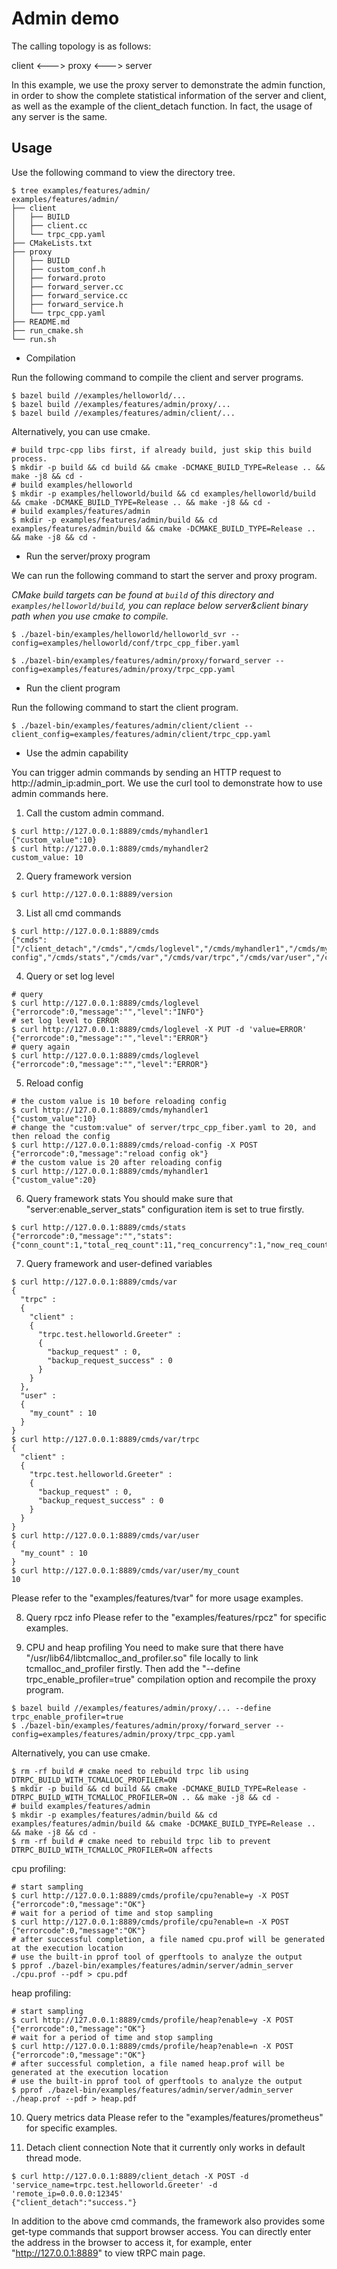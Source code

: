 # Admin demo

The calling topology is as follows:

client <---> proxy <---> server

In this example, we use the proxy server to demonstrate the admin function, in order to show the complete statistical information of the server and client, as well as the example of the client_detach function. In fact, the usage of any server is the same.

## Usage

Use the following command to view the directory tree.
```shell
$ tree examples/features/admin/
examples/features/admin/
├── client
│   ├── BUILD
│   ├── client.cc
│   └── trpc_cpp.yaml
├── CMakeLists.txt
├── proxy
│   ├── BUILD
│   ├── custom_conf.h
│   ├── forward.proto
│   ├── forward_server.cc
│   ├── forward_service.cc
│   ├── forward_service.h
│   └── trpc_cpp.yaml
├── README.md
├── run_cmake.sh
└── run.sh
```

* Compilation

Run the following command to compile the client and server programs.

```shell
$ bazel build //examples/helloworld/...
$ bazel build //examples/features/admin/proxy/...
$ bazel build //examples/features/admin/client/...
```

Alternatively, you can use cmake.
```shell
# build trpc-cpp libs first, if already build, just skip this build process.
$ mkdir -p build && cd build && cmake -DCMAKE_BUILD_TYPE=Release .. && make -j8 && cd -
# build examples/helloworld
$ mkdir -p examples/helloworld/build && cd examples/helloworld/build && cmake -DCMAKE_BUILD_TYPE=Release .. && make -j8 && cd -
# build examples/features/admin
$ mkdir -p examples/features/admin/build && cd examples/features/admin/build && cmake -DCMAKE_BUILD_TYPE=Release .. && make -j8 && cd -
```

* Run the server/proxy program

We can run the following command to start the server and proxy program.

*CMake build targets can be found at `build` of this directory and `examples/helloworld/build`, you can replace below server&client binary path when you use cmake to compile.*

```shell
$ ./bazel-bin/examples/helloworld/helloworld_svr --config=examples/helloworld/conf/trpc_cpp_fiber.yaml
```

```shell
$ ./bazel-bin/examples/features/admin/proxy/forward_server --config=examples/features/admin/proxy/trpc_cpp.yaml
```

* Run the client program

Run the following command to start the client program.

```shell
$ ./bazel-bin/examples/features/admin/client/client --client_config=examples/features/admin/client/trpc_cpp.yaml
```

* Use the admin capability

You can trigger admin commands by sending an HTTP request to http://admin_ip:admin_port. We use the curl tool to demonstrate how to use admin commands here.

1. Call the custom admin command.

```shell
$ curl http://127.0.0.1:8889/cmds/myhandler1
{"custom_value":10}
$ curl http://127.0.0.1:8889/cmds/myhandler2
custom_value: 10
```

2. Query framework version
```shell
$ curl http://127.0.0.1:8889/version
```

3. List all cmd commands
```shell
$ curl http://127.0.0.1:8889/cmds
{"cmds":["/client_detach","/cmds","/cmds/loglevel","/cmds/myhandler1","/cmds/myhandler2","/cmds/profile/cpu","/cmds/profile/heap","/cmds/reload-config","/cmds/stats","/cmds/var","/cmds/var/trpc","/cmds/var/user","/cmds/watch","/version"]}
```

4. Query or set log level
```shell
# query
$ curl http://127.0.0.1:8889/cmds/loglevel
{"errorcode":0,"message":"","level":"INFO"}
# set log level to ERROR
$ curl http://127.0.0.1:8889/cmds/loglevel -X PUT -d 'value=ERROR'
{"errorcode":0,"message":"","level":"ERROR"}
# query again
$ curl http://127.0.0.1:8889/cmds/loglevel
{"errorcode":0,"message":"","level":"ERROR"}
```

5. Reload config
```shell
# the custom value is 10 before reloading config
$ curl http://127.0.0.1:8889/cmds/myhandler1
{"custom_value":10}
# change the "custom:value" of server/trpc_cpp_fiber.yaml to 20, and then reload the config
$ curl http://127.0.0.1:8889/cmds/reload-config -X POST
{"errorcode":0,"message":"reload config ok"}
# the custom value is 20 after reloading config
$ curl http://127.0.0.1:8889/cmds/myhandler1
{"custom_value":20}
```

6. Query framework stats
You should make sure that "server:enable_server_stats" configuration item is set to true firstly.
```shell
$ curl http://127.0.0.1:8889/cmds/stats
{"errorcode":0,"message":"","stats":{"conn_count":1,"total_req_count":11,"req_concurrency":1,"now_req_count":3,"last_req_count":4,"total_failed_req_count":0,"now_failed_req_count":0,"last_failed_req_count":0,"total_avg_delay":0.18181818181818183,"now_avg_delay":0.3333333333333333,"last_avg_delay":0.25,"max_delay":1,"last_max_delay":1}}
```

7. Query framework and user-defined variables
```shell
$ curl http://127.0.0.1:8889/cmds/var
{
  "trpc" : 
  {
    "client" : 
    {
      "trpc.test.helloworld.Greeter" : 
      {
        "backup_request" : 0,
        "backup_request_success" : 0
      }
    }
  },
  "user" : 
  {
    "my_count" : 10
  }
}
$ curl http://127.0.0.1:8889/cmds/var/trpc
{
  "client" : 
  {
    "trpc.test.helloworld.Greeter" : 
    {
      "backup_request" : 0,
      "backup_request_success" : 0
    }
  }
}
$ curl http://127.0.0.1:8889/cmds/var/user
{
  "my_count" : 10
}
$ curl http://127.0.0.1:8889/cmds/var/user/my_count
10
```
Please refer to the "examples/features/tvar" for more usage examples.

8. Query rpcz info
Please refer to the "examples/features/rpcz" for specific examples.

9. CPU and heap profiling
You need to make sure that there have "/usr/lib64/libtcmalloc_and_profiler.so" file locally to link tcmalloc_and_profiler firstly. Then add the "--define trpc_enable_profiler=true" compilation option and recompile the proxy program.
```shell
$ bazel build //examples/features/admin/proxy/... --define trpc_enable_profiler=true
$ ./bazel-bin/examples/features/admin/proxy/forward_server --config=examples/features/admin/proxy/trpc_cpp.yaml
```

Alternatively, you can use cmake.
```shell
$ rm -rf build # cmake need to rebuild trpc lib using DTRPC_BUILD_WITH_TCMALLOC_PROFILER=ON
$ mkdir -p build && cd build && cmake -DCMAKE_BUILD_TYPE=Release -DTRPC_BUILD_WITH_TCMALLOC_PROFILER=ON .. && make -j8 && cd -
# build examples/features/admin
$ mkdir -p examples/features/admin/build && cd examples/features/admin/build && cmake -DCMAKE_BUILD_TYPE=Release .. && make -j8 && cd -
$ rm -rf build # cmake need to rebuild trpc lib to prevent DTRPC_BUILD_WITH_TCMALLOC_PROFILER=ON affects
```

cpu profiling:
```shell
# start sampling
$ curl http://127.0.0.1:8889/cmds/profile/cpu?enable=y -X POST
{"errorcode":0,"message":"OK"}
# wait for a period of time and stop sampling
$ curl http://127.0.0.1:8889/cmds/profile/cpu?enable=n -X POST
{"errorcode":0,"message":"OK"}
# after successful completion, a file named cpu.prof will be generated at the execution location
# use the built-in pprof tool of gperftools to analyze the output
$ pprof ./bazel-bin/examples/features/admin/server/admin_server ./cpu.prof --pdf > cpu.pdf
```

heap profiling:
```shell
# start sampling
$ curl http://127.0.0.1:8889/cmds/profile/heap?enable=y -X POST
{"errorcode":0,"message":"OK"}
# wait for a period of time and stop sampling
$ curl http://127.0.0.1:8889/cmds/profile/heap?enable=n -X POST
{"errorcode":0,"message":"OK"}
# after successful completion, a file named heap.prof will be generated at the execution location
# use the built-in pprof tool of gperftools to analyze the output
$ pprof ./bazel-bin/examples/features/admin/server/admin_server ./heap.prof --pdf > heap.pdf
```

10. Query metrics data
Please refer to the "examples/features/prometheus" for specific examples.

11. Detach client connection
Note that it currently only works in default thread mode.
```shell
$ curl http://127.0.0.1:8889/client_detach -X POST -d 'service_name=trpc.test.helloworld.Greeter' -d 'remote_ip=0.0.0.0:12345'
{"client_detach":"success."}
```

In addition to the above cmd commands, the framework also provides some get-type commands that support browser access. You can directly enter the address in the browser to access it, for example, enter "http://127.0.0.1:8889" to view tRPC main page.
